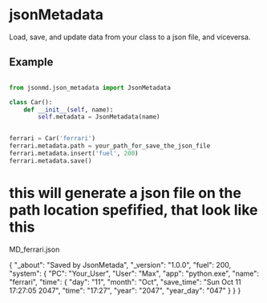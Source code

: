 jsonMetadata
============

Load, save, and update data from your class to a json file, and viceversa.

Example
-------

```python

from jsonmd.json_metadata import JsonMetadata

class Car():
    def __init__(self, name):
        self.metadata = JsonMetadata(name)


ferrari = Car('ferrari')
ferrari.metadata.path = your_path_for_save_the_json_file
ferrari.metadata.insert('fuel', 200)
ferrari.metadata.save()

```

# this will generate a json file on the path location spefified, that look like this

MD_ferrari.json

{
    "_about": "Saved by JsonMetada", 
    "_version": "1.0.0", 
    "fuel": 200, 
    "system": {
        "PC": "Your_User", 
        "User": "Max", 
        "app": "python.exe", 
        "name": "ferrari", 
        "time": {
            "day": "11", 
            "month": "Oct", 
            "save_time": "Sun Oct 11 17:27:05 2047", 
            "time": "17:27", 
            "year": "2047", 
            "year_day": "047"
        }
    }
}
